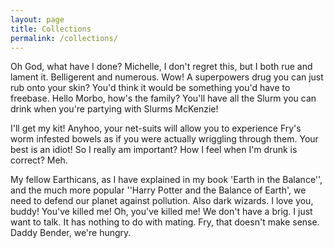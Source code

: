 ```yaml
---
layout: page
title: Collections
permalink: /collections/
---
```


Oh God, what have I done? Michelle, I don't regret this, but I both rue and lament it. Belligerent and numerous. Wow! A superpowers drug you can just rub onto your skin? You'd think it would be something you'd have to freebase. Hello Morbo, how's the family? You'll have all the Slurm you can drink when you're partying with Slurms McKenzie!

I'll get my kit! Anyhoo, your net-suits will allow you to experience Fry's worm infested bowels as if you were actually wriggling through them. Your best is an idiot! So I really am important? How I feel when I'm drunk is correct? Meh.

My fellow Earthicans, as I have explained in my book 'Earth in the Balance'', and the much more popular ''Harry Potter and the Balance of Earth', we need to defend our planet against pollution. Also dark wizards. I love you, buddy! You've killed me! Oh, you've killed me! We don't have a brig. I just want to talk. It has nothing to do with mating. Fry, that doesn't make sense. Daddy Bender, we're hungry.